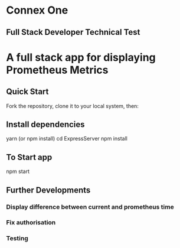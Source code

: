 # Connex One
## Full Stack Developer Technical Test
# A full stack app for displaying Prometheus Metrics

## Quick Start
Fork the repository, clone it to your local system, then:

## Install dependencies
yarn (or npm install) 
cd ExpressServer npm install

## To Start app
npm start

## Further Developments

### Display difference between current and prometheus time
### Fix authorisation
### Testing

